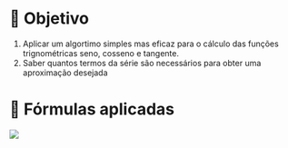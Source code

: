 # 📍 Objetivo
  1. Aplicar um algortimo simples mas eficaz para o cálculo das funções trignométricas seno, cosseno e tangente. 
  2. Saber quantos termos da série são necessários para obter uma aproximação desejada

# 📍 Fórmulas aplicadas

<img src="https://render.githubusercontent.com/render/math?math=\displaystyle\cos x = \sum_{n=0}^{+\infty}\frac{x^n}{n!}">

